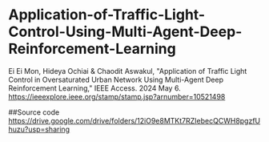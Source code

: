 # Application-of-Traffic-Light-Control-Using-Multi-Agent-Deep-Reinforcement-Learning

Ei Ei Mon, Hideya Ochiai & Chaodit Aswakul, "Application of Traffic Light Control in Oversaturated Urban Network Using Multi-Agent Deep Reinforcement Learning," IEEE Access. 2024 May 6. https://ieeexplore.ieee.org/stamp/stamp.jsp?arnumber=10521498

##Source code
https://drive.google.com/drive/folders/12iO9e8MTKt7RZIebecQCWH8pgzfUhuzu?usp=sharing
